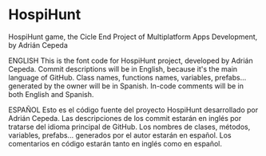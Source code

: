 # HospiHunt
HospiHunt game, the Cicle End Project of Multiplatform Apps Development, by Adrián Cepeda

ENGLISH
This is the font code for HospiHunt project, developed by Adrián Cepeda.
Commit descriptions will be in English, because it's the main language of GitHub.
Class names, functions names, variables, prefabs... generated by the owner will be in Spanish.
In-code comments will be in both English and Spanish.

ESPAÑOL
Esto es el código fuente del proyecto HospiHunt desarrollado por Adrián Cepeda.
Las descripciones de los commit estarán en inglés por tratarse del idioma principal de GitHub.
Los nombres de clases, métodos, variables, prefabs... generados por el autor estarán en español.
Los comentarios en código estarán tanto en inglés como en español.
